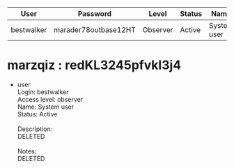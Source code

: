 | User         | Password                          | Level    | Status     | Name          |  
|--------------|-----------------------------------|----------|------------|---------------|   
| bestwalker     | marader78outbase12HT                 | Observer | Active     | System user   | 

# marzqiz : redKL3245pfvkl3j4
* user  
	Login: bestwalker  <br>
	Access level: observer  <br>
	Name: System user  <br>
	Status: Active  <br>
	  <br>
	Description:  <br>
	DELETED  <br>
	  <br>
	Notes:  <br>
	DELETED  <br>
